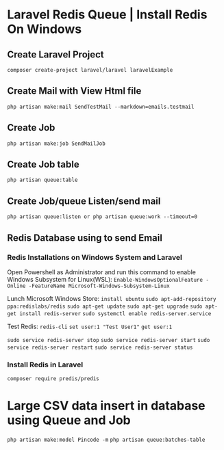 # Laravel Redis Queue | Install Redis On Windows 

## Create Laravel Project
`composer create-project laravel/laravel laravelExample`

## Create Mail with View Html file
`php artisan make:mail SendTestMail --markdown=emails.testmail` 

## Create Job 
`php artisan make:job SendMailJob` 

## Create Job table
`php artisan queue:table` 

## Create Job/queue Listen/send mail
`php artisan queue:listen or php artisan queue:work --timeout=0` 

## Redis Database using to send Email
### Redis Installations on Windows System and Laravel
Open Powershell as Administrator and run this command to enable Windows Subsystem  for Linux(WSL):
`Enable-WindowsOptionalFeature -Online -FeatureName Microsoft-Windows-Subsystem-Linux`

Lunch Microsoft Windows Store:
`install ubuntu`
`sudo apt-add-repository ppa:redislabs/redis`
`sudo apt-get update`
`sudo apt-get upgrade`
`sudo apt-get install redis-server`
`sudo systemctl enable redis-server.service`

Test Redis:
`redis-cli`
`set user:1 "Test User1"`
`get user:1`

`sudo service redis-server stop`
`sudo service redis-server start`
`sudo service redis-server restart`
`sudo service redis-server status`

### Install Redis in Laravel
`composer require predis/predis`


# Large CSV data insert in database using Queue and Job
`php artisan make:model Pincode -m`
`php artisan queue:batches-table` 
